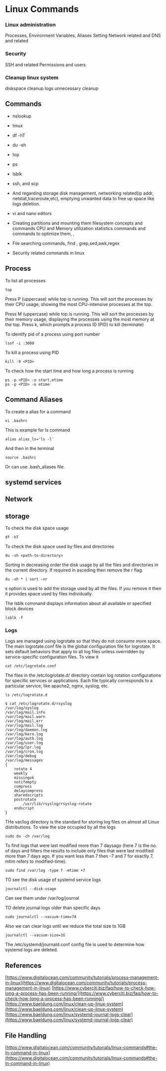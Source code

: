 # Linux Commands
### Linux administration
Processes, Environment Variables, Aliases Setting
Network related and DNS  and related
### Security
SSH and related 
Permissions and users

### Cleanup linux system
diskspace cleanup
logs unnecessary cleanup

## Commands
* nslookup
* tmux
* df -hT
* du -sh
* top
* ps
* lsblk
* ssh, and scp
* And regarding storage disk management, networking related(ip addr, netstat,traceroute,etc), emptying unwanted data to free up space like logs deletion.
* vi and nano editors
* Creating partitions and mounting them filesystem concepts and commands
CPU and Memory utilization statistics commands and commands to optimize them, ,
* File searching commands, find , grep,sed,awk,regex

* Security related commands in linux

  
## Process
To list all processes 
```Linux
top
```
Press P (uppercase) while top is running.
This will sort the processes by their CPU usage, showing the most CPU-intensive processes at the top.

Press M (uppercase) while top is running.
This will sort the processes by their memory usage, displaying the processes using the most memory at the top.
Press k, which prompts a process ID (PID) to kill (terminate)

To identify pid of a process using port number
```Linux
lsof -i :3000
```
To kill a process using PID
```Linux
kill -9 <PID>
```
To check how the start time and how long a process is running
```Linux
ps -p <PID> -o start,etime
ps -p <PID> -o etime
```


## Command Aliases
To create a alias for a command
```Linux
vi .bashrc
```
This is example for ls command 
```Linux
alias alias_ls='ls -l'
```
And then in the terminal
```Linux
source .bashrc
```
Or can use .bash_aliases file.

## systemd services

## Network

## storage
To check the disk space usage
```Linux
df -hT
```

To check the disk space used by files and directories
```Linux
du -sh <path-to-directory>
```
Sorting in decreasing order the disk usage by all the files and directories in the current directory. If required in asceding then remove the r flag.
```Linux
du -sh * | sort -nr
```

s option is used to add the storage used by all the files. If you remove it then it provides space used by files individually.

The lsblk command displays information about all available or specified block devices
```Linux
lsblk -f
```

### Logs
Logs are managed using logrotate so that they do not consume more space. The main logrotate.conf file is the global configuration file for logrotate. It sets default behaviors that apply to all log files unless overridden by service-specific configuration files.
To view it
```Linux
cat /etc/logrotate.conf
```

The files in the /etc/logrotate.d/ directory contain log rotation configurations for specific services or applications. Each file typically corresponds to a particular service, like apache2, nginx, syslog, etc.
```Linux
ls /etc/logrotate.d
```
```Linux
$ cat /etc/logrotate.d/rsyslog
/var/log/syslog
/var/log/mail.info
/var/log/mail.warn
/var/log/mail.err
/var/log/mail.log
/var/log/daemon.log
/var/log/kern.log
/var/log/auth.log
/var/log/user.log
/var/log/lpr.log
/var/log/cron.log
/var/log/debug
/var/log/messages
{
	rotate 4
	weekly
	missingok
	notifempty
	compress
	delaycompress
	sharedscripts
	postrotate
		/usr/lib/rsyslog/rsyslog-rotate
	endscript
}
```

THe var/log directory is the standard for storing log files on almost all Linux distributions. To view the size occupied by all the logs
```Linux
sudo du -ch /var/log
```

To find logs that were last modified more than 7 daysago (here 7 is the no. of days and filters the results to include only files that were last modified more than 7 days ago. If you want less than 7 then -7 and 7 for exactly 7. mtim refers to modified-time).
```Linux
sudo find /var/log -type f -mtime +7
```
TO see the disk usage of systemd service logs
```Linux
journalctl --disk-usage 
```
Can see them under /var/log/journal

TO delete journal logs older than specific days
```
sudo journalctl --vacuum-time=7d
```

Also we can clear logs until we reduce the total size to 1GB
```
journalctl --vacuum-size=1G 
```
The /etc/systemd/journald.conf config file is used to determine how systemd logs are deleted.

## References
[https://www.digitalocean.com/community/tutorials/process-management-in-linux](https://www.digitalocean.com/community/tutorials/process-management-in-linux)
[https://www.cyberciti.biz/faq/how-to-check-how-long-a-process-has-been-running/](https://www.cyberciti.biz/faq/how-to-check-how-long-a-process-has-been-running/)
[https://www.baeldung.com/linux/clean-up-linux-system](https://www.baeldung.com/linux/clean-up-linux-system)
[https://www.baeldung.com/linux/systemd-journal-logs-clear](https://www.baeldung.com/linux/systemd-journal-logs-clear)

## File Handling
[https://www.digitalocean.com/community/tutorials/linux-commands#the-ln-command-in-linux](https://www.digitalocean.com/community/tutorials/linux-commands#the-ln-command-in-linux)
